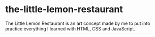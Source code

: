 # the-little-lemon-restaurant

The Little Lemon Restaurant is an art concept made by me to put into practice everything I learned with HTML, CSS and JavaScript.
